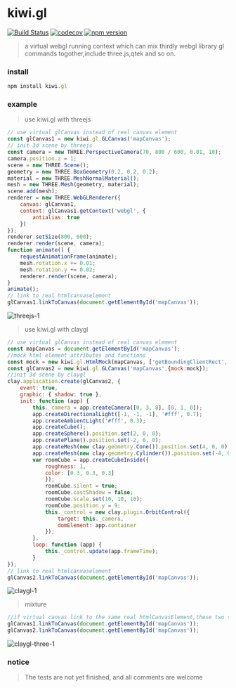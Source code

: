 # kiwi.gl
[![Build Status](https://travis-ci.org/axmand/kiwi.gl.svg?branch=master)](https://travis-ci.org/axmand/kiwi.gl)
[![codecov](https://codecov.io/gh/axmand/kiwi.gl/branch/master/graph/badge.svg)](https://codecov.io/gh/axmand/kiwi.gl)
[![npm version](https://badge.fury.io/js/kiwi.gl.svg)](https://badge.fury.io/js/kiwi.gl)

>a virtual webgl running context which can mix thirdly webgl library gl commands togother,include three.js,qtek and so on.
### install ###
```javascript
npm install kiwi.gl 
```
### example ###
> use kiwi.gl with threejs
```javascript
// use virtual glCanvas instead of real canvas element
const glCanvas1 = new kiwi.gl.GLCanvas('mapCanvas');
// init 3d scene by threejs
const camera = new THREE.PerspectiveCamera(70, 800 / 600, 0.01, 10);
camera.position.z = 1;
scene = new THREE.Scene();
geometry = new THREE.BoxGeometry(0.2, 0.2, 0.2);
material = new THREE.MeshNormalMaterial();
mesh = new THREE.Mesh(geometry, material);
scene.add(mesh);
renderer = new THREE.WebGLRenderer({
    canvas: glCanvas1,
    context: glCanvas1.getContext('webgl', {
        antialias: true
    })
});
renderer.setSize(800, 600);
renderer.render(scene, camera);
function animate() {
    requestAnimationFrame(animate);
    mesh.rotation.x += 0.01;
    mesh.rotation.y += 0.02;
    renderer.render(scene, camera);
}
animate();
// link to real htmlcanvaselement
glCanvas1.linkToCanvas(document.getElementById('mapCanvas'));
```
![threejs-1](https://user-images.githubusercontent.com/5127112/36083573-c4093c04-0fee-11e8-8d02-b1892672b739.png)
> use kiwi.gl with claygl
```javascript
// use virtual glCanvas instead of real canvas element
const mapCanvas = document.getElementById('mapCanvas');
//mock html element attributes and functions
const mock = new kiwi.gl.HtmlMock(mapCanvas, ['getBoundingClientRect', 'nodeName', 'width', 'height']);
const glCanvas2 = new kiwi.gl.GLCanvas('mapCanvas',{mock:mock});
//init 3d scene by claygl
clay.application.create(glCanvas2, {
    event: true,
    graphic: { shadow: true },
    init: function (app) {
        this._camera = app.createCamera([0, 3, 8], [0, 1, 0]);
        app.createDirectionalLight([-1, -1, -1], '#fff', 0.7);
        app.createAmbientLight('#fff', 0.3);
        app.createCube();
        app.createSphere().position.set(2, 0, 0);
        app.createPlane().position.set(-2, 0, 0);
        app.createMesh(new clay.geometry.Cone()).position.set(4, 0, 0);
        app.createMesh(new clay.geometry.Cylinder()).position.set(-4, 0, 0);
        var roomCube = app.createCubeInside({
            roughness: 1,
            color: [0.3, 0.3, 0.3]
            });
            roomCube.silent = true;
            roomCube.castShadow = false;
            roomCube.scale.set(10, 10, 10);
            roomCube.position.y = 9;
            this._control = new clay.plugin.OrbitControl({
                target: this._camera,
                domElement: app.container
            });
        },
        loop: function (app) {
            this._control.update(app.frameTime);
        }
});
// link to real htmlcanvaselement
glCanvas2.linkToCanvas(document.getElementById('mapCanvas'));
```
![claygl-1](https://user-images.githubusercontent.com/5127112/36083571-bf0e5c34-0fee-11e8-9ebe-0c991440f216.png)
> mixture
```javascript
//if virtual canvas link to the same real htmlCanvasElement,these two scene will be painted on same canvas
glCanvas1.linkToCanvas(document.getElementById('mapCanvas'));
glCanvas2.linkToCanvas(document.getElementById('mapCanvas'));
```
![claygl-three-1](https://user-images.githubusercontent.com/5127112/36083586-f048e4d6-0fee-11e8-84e7-a826314b7a79.png)
### notice ####
> The tests are not yet finished, and all comments are welcome
